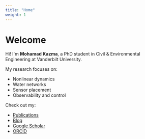 ```yaml
---
title: "Home"
weight: 1
---
```


# Welcome

Hi! I'm **Mohamad Kazma**, a PhD student in Civil & Environmental Engineering at Vanderbilt University.

My research focuses on:
- Nonlinear dynamics
- Water networks
- Sensor placement
- Observability and control

Check out my:
- [Publications](/publications/)
- [Blog](/posts/)
- [Google Scholar](https://scholar.google.com/citations?user=l2LDgLAAAAAJ&hl=en)
- [ORCID](https://orcid.org/0000-0002-8217-1633)
